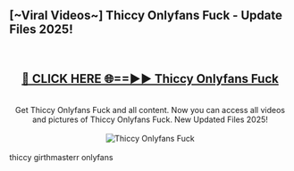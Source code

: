 <h2>[~Viral Videos~] Thiccy Onlyfans Fuck - Update Files 2025!</h2>
<br>
<div align="center">
<h2><a href="https://betterlinks.top/A2PfLJ" rel="nofollow">🔴 CLICK HERE 🌐==►► Thiccy Onlyfans Fuck</a></h2>
<br>
Get Thiccy Onlyfans Fuck and all content. Now you can access all videos and pictures of Thiccy Onlyfans Fuck. New Updated Files 2025!
<br>
<br>
<a href="https://betterlinks.top/A2PfLJ" rel="nofollow" data-target="animated-image.originalLink"><img src="https://i.ibb.co.com/WyWwxjT/player-gif2.gif" alt="Thiccy Onlyfans Fuck" style="max-width: 100%; display: inline-block;" data-target="animated-image.originalImage"></a>
</div>
<br>
thiccy girthmasterr onlyfans